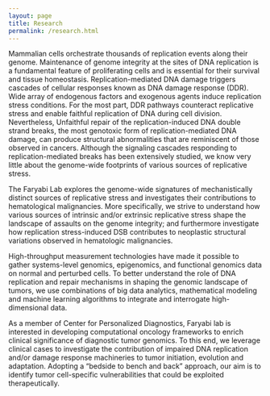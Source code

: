 ```yaml
---
layout: page
title: Research
permalink: /research.html
---
```



Mammalian cells orchestrate thousands of replication events along their genome.
Maintenance of genome integrity at the sites of DNA replication is a fundamental feature of proliferating cells and is essential for their survival and tissue homeostasis. Replication-mediated DNA damage triggers cascades of cellular responses known as DNA damage response (DDR). Wide array of endogenous factors and exogenous agents induce replication stress conditions. For the most part, DDR pathways counteract replicative stress and enable faithful replication of DNA during cell division. Nevertheless, Unfaithful repair of the replication-induced DNA double strand breaks, the most genotoxic form of replication-mediated DNA damage, can produce structural abnormalities that are reminiscent of those observed in cancers. Although the signaling cascades responding to replication-mediated breaks has been extensively studied, we know very little about the genome-wide footprints of various sources of replicative stress. 

The Faryabi Lab explores the genome-wide signatures of mechanistically distinct sources of replicative stress and investigates their contributions to hematological malignancies. More specifically, we strive to understand how various sources of intrinsic and/or extrinsic replicative stress shape the landscape of assaults on the genome integrity; and furthermore investigate how replication stress-induced DSB contributes to neoplastic structural variations observed in hematologic malignancies. 

High-throughput measurement technologies have made it possible to gather systems-level genomics, epigenomics, and functional genomics data on normal and perturbed cells. To better understand the role of DNA replication and repair mechanisms in shaping the genomic landscape of tumors, we use combinations of big data analytics, mathematical modeling and machine learning algorithms to integrate and interrogate high-dimensional data.  

As a member of Center for Personalized Diagnostics, Faryabi lab is interested in developing computational oncology frameworks to enrich clinical significance of diagnostic tumor genomics. To this end, we leverage clinical cases to investigate the contribution of impaired DNA replication and/or damage response machineries to tumor initiation, evolution and adaptation.  Adopting a “bedside to bench and back” approach, our aim is to identify tumor cell-specific vulnerabilities that could be exploited therapeutically.

